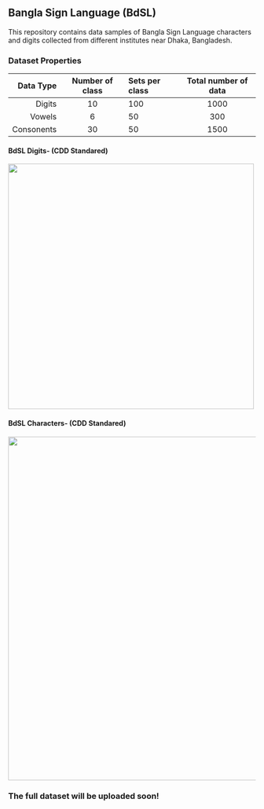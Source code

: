 ## Bangla Sign Language (BdSL)
This repository contains data samples of Bangla Sign Language characters and digits collected from different institutes near Dhaka, Bangladesh.

### Dataset Properties
   | Data Type  | Number of class  | Sets per class | Total number of data  |
   |-----------:|:----------------:|:---------------|:---------------------:|
   | Digits     | 10               | 100            | 1000                  |
   | Vowels     | 6                | 50	            | 300                   |
   | Consonents | 30               | 50 	          | 1500                  |

#### BdSL Digits- (CDD Standared)
<img src="https://github.com/Sanzidikawsar/Bangla-Sign-Language/blob/master/figures/fig-1.jpg" width="500" align="middle">

#### BdSL Characters- (CDD Standared)
<img src="https://github.com/Sanzidikawsar/Bangla-Sign-Language/blob/master/figures/fig-2.jpg" width="700" align="middle">


### The full dataset will be uploaded soon!
